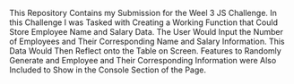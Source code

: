 This Repository Contains my Submission for the Weel 3 JS Challenge.
In this Challenge I was Tasked with Creating a Working Function that Could Store Employee Name and Salary Data.
The User Would Input the Number of Employees and Their Corresponding Name and Salary Information.
This Data Would Then Reflect onto the Table on Screen.
Features to Randomly Generate and Employee and Their Corresponding Information were Also Included to Show in the Console Section of the Page.

